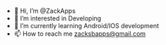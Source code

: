 - 👋 Hi, I’m @ZackApps
- 👀 I’m interested in Developing
- 🌱 I’m currently learning Android/IOS development
- 📫 How to reach me zacksbapps@gmail.com

<!---
ZackApps/ZackApps is a ✨ special ✨ repository because its `README.md` (this file) appears on your GitHub profile.
You can click the Preview link to take a look at your changes.
--->
